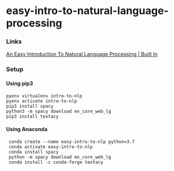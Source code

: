 # easy-intro-to-natural-language-processing

### Links

[An Easy Introduction To Natural Language Processing | Built In](https://builtin.com/data-science/easy-introduction-natural-language-processing)

### Setup


#### Using pip3
```
pyenv virtualenv intro-to-nlp
pyenv activate intro-to-nlp
pip3 install spacy
python3 -m spacy download en_core_web_lg
pip3 install textacy
```

#### Using Anaconda
```
 conda create --name easy-intro-to-nlp python=3.7
 conda activate easy-intro-to-nlp
 conda install spacy
 python -m spacy download en_core_web_lg
 conda install -c conda-forge textacy 
```
